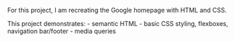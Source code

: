 For this project, I am recreating the Google homepage with HTML and CSS. 

This project demonstrates:
    - semantic HTML
    - basic CSS styling, flexboxes, navigation bar/footer
    - media queries

    